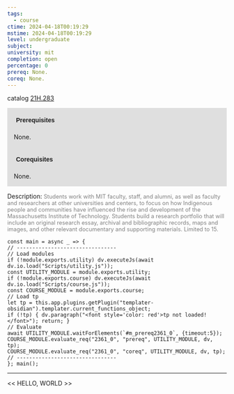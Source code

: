 ```yaml
---
tags:
  - course
ctime: 2024-04-18T00:19:29
mstime: 2024-04-18T00:19:29
level: undergraduate
subject: 
university: mit
completion: open
percentage: 0
prereq: None.
coreq: None.
---
```


catalog [21H.283](http://student.mit.edu/catalog/m21Ha.html#21H.283)

<span style="display: block; padding: 15px; background-color: rgb(100, 100, 100, 0.2);"><font id="m_prereq2361_0" style="display: block; font-family: Arial, sans-serif; font-weight: bold; padding: 5px">Prerequisites</font><br><span id="prereq2361_0">None.</span></span>
<span style="display: block; padding: 15px; background-color: rgb(100, 100, 100, 0.2);"><font id="m_coreq2361_0" style="display: block; font-family: Arial, sans-serif; font-weight: bold; padding: 5px">Corequisites</font><br><span id="coreq2361_0">None.</span></span>

<font style="">Description:</font>
<font style="color: grey; font-size: 0.8rem;">Students work with MIT faculty, staff, and alumni, as well as faculty and researchers at other universities and centers, to focus on how Indigenous people and communities have influenced the rise and development of the Massachusetts Institute of Technology. Students build a research portfolio that will include an original research essay, archival and bibliographic records, maps and images, and other relevant documentary and supporting materials. Limited to 15.</font>

```dataviewjs
const main = async _ => {
// --------------------------------
// Load modules
if (!module.exports.utility) dv.executeJs(await dv.io.load("Scripts/utility.js"));
const UTILITY_MODULE = module.exports.utility;
if (!module.exports.course) dv.executeJs(await dv.io.load("Scripts/course.js"));
const COURSE_MODULE = module.exports.course;
// Load tp
let tp = this.app.plugins.getPlugin("templater-obsidian").templater.current_functions_object;
if (!tp) { dv.paragraph("<font style='color: red'>tp not loaded!</font>"); return; }
// Evaluate
await UTILITY_MODULE.waitForElements(`#m_prereq2361_0`, {timeout:5});
COURSE_MODULE.evaluate_req("2361_0", "prereq", UTILITY_MODULE, dv, tp);
COURSE_MODULE.evaluate_req("2361_0", "coreq", UTILITY_MODULE, dv, tp);
// --------------------------------
}; main();
```

---

<< HELLO, WORLD >>
